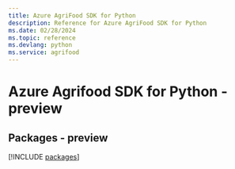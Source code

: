 ```yaml
---
title: Azure AgriFood SDK for Python
description: Reference for Azure AgriFood SDK for Python
ms.date: 02/28/2024
ms.topic: reference
ms.devlang: python
ms.service: agrifood
---
```

# Azure Agrifood SDK for Python - preview
## Packages - preview
[!INCLUDE [packages](agrifood-index.md)]
